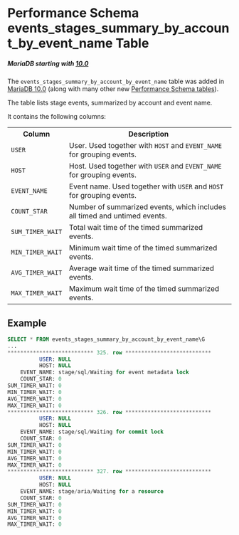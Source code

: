 # Performance Schema events_stages_summary_by_account_by_event_name Table

##### MariaDB starting with [10.0](/kb/en/what-is-mariadb-100/)

The `events_stages_summary_by_account_by_event_name` table was added in [MariaDB 10.0](/kb/en/what-is-mariadb-100/) (along with many other new
[Performance Schema tables](/sql-statements-structure/sql-statements/administrative-sql-statements/system-tables/performance-schema/performance-schema-tables/list-of-performance-schema-tables)).

The table lists stage events, summarized by account and event name.

It contains the following columns:

<table><tbody><tr><th>Column</th><th>Description</th></tr>
<tr><td><code>USER</code></td><td>User. Used together with <code>HOST</code> and <code>EVENT_NAME</code> for grouping events.</td></tr>
<tr><td><code>HOST</code></td><td>Host. Used together with <code>USER</code> and <code>EVENT_NAME</code> for grouping events.</td></tr>
<tr><td><code>EVENT_NAME</code></td><td>Event name. Used together with <code>USER</code> and <code>HOST</code> for grouping events.</td></tr>
<tr><td><code>COUNT_STAR</code></td><td>Number of summarized events, which includes all timed and untimed events.</td></tr>
<tr><td><code>SUM_TIMER_WAIT</code></td><td>Total wait time of the timed summarized events.</td></tr>
<tr><td><code>MIN_TIMER_WAIT</code></td><td>Minimum wait time of the timed summarized events.</td></tr>
<tr><td><code>AVG_TIMER_WAIT</code></td><td>Average wait time of the timed summarized events.</td></tr>
<tr><td><code>MAX_TIMER_WAIT</code></td><td>Maximum wait time of the timed summarized events.</td></tr>
</tbody></table>

## Example

```sql
SELECT * FROM events_stages_summary_by_account_by_event_name\G
...
*************************** 325. row ***************************
          USER: NULL
          HOST: NULL
    EVENT_NAME: stage/sql/Waiting for event metadata lock
    COUNT_STAR: 0
SUM_TIMER_WAIT: 0
MIN_TIMER_WAIT: 0
AVG_TIMER_WAIT: 0
MAX_TIMER_WAIT: 0
*************************** 326. row ***************************
          USER: NULL
          HOST: NULL
    EVENT_NAME: stage/sql/Waiting for commit lock
    COUNT_STAR: 0
SUM_TIMER_WAIT: 0
MIN_TIMER_WAIT: 0
AVG_TIMER_WAIT: 0
MAX_TIMER_WAIT: 0
*************************** 327. row ***************************
          USER: NULL
          HOST: NULL
    EVENT_NAME: stage/aria/Waiting for a resource
    COUNT_STAR: 0
SUM_TIMER_WAIT: 0
MIN_TIMER_WAIT: 0
AVG_TIMER_WAIT: 0
MAX_TIMER_WAIT: 0
```